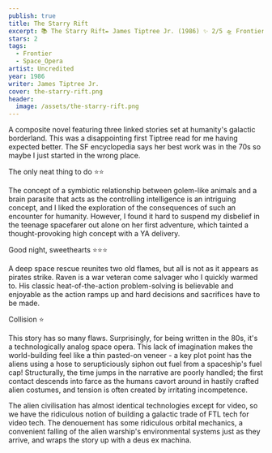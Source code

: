 ```yaml
---
publish: true
title: The Starry Rift
excerpt: 📚 The Starry Rift✒️ James Tiptree Jr. (1986) ✨ 2/5 🛸 Frontier space opera 🖌️ Uncredited
stars: 2
tags:
  - Frontier
  - Space_Opera
artist: Uncredited
year: 1986
writer: James Tiptree Jr.
cover: the-starry-rift.png
header:
  image: /assets/the-starry-rift.png
---
```

A composite novel featuring three linked stories set at humanity's galactic borderland. This was a disappointing first Tiptree read for me having expected better. The SF encyclopedia says her best work was in the 70s so maybe I just started in the wrong place.   
  
The only neat thing to do ⭐⭐  
  
The concept of a symbiotic relationship between golem-like animals and a brain parasite that acts as the controlling intelligence is an intriguing concept, and I liked the exploration of the consequences of such an encounter for humanity. However, I found it hard to suspend my disbelief in the teenage spacefarer out alone on her first adventure, which tainted a thought-provoking high concept with a YA delivery.  
  
Good night, sweethearts ⭐⭐⭐  
  
A deep space rescue reunites two old flames, but all is not as it appears as pirates strike. Raven is a war veteran come salvager who I quickly warmed to. His classic heat-of-the-action problem-solving is believable and enjoyable as the action ramps up and hard decisions and sacrifices have to be made.  
  
Collision ⭐  
  
This story has so many flaws. Surprisingly, for being written in the 80s, it's a technologically analog space opera. This lack of imagination makes the world-building feel like a thin pasted-on veneer - a key plot point has the aliens using a hose to serupticiously siphon out fuel from a spaceship's fuel cap! Structurally, the time jumps in the narrative are poorly handled; the first contact descends into farce as the humans cavort around in hastily crafted alien costumes, and tension is often created by irritating incompetence.  
  
The alien civilisation has almost identical technologies except for video, so we have the ridiculous notion of building a galactic trade of FTL tech for video tech. The denouement has some ridiculous orbital mechanics, a convenient falling of the alien warship's environmental systems just as they arrive, and wraps the story up with a deus ex machina.